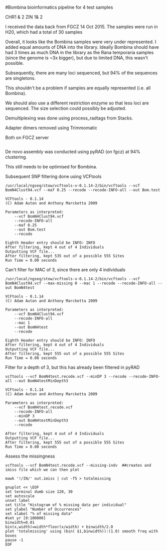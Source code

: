 #Bombina bioinformatics pipeline for 4 test samples

CHR1 & 2
ZIN 1& 2


I received the data back from FGCZ 14 Oct 2015. The samples were run in H20, which had a total of 30 samples

Overall, it looks like the Bombina samples were very under represented. I added equal amounts of DNA into the library. Ideally Bombina should have had 3 times as much DNA in the library as the Rana temporaria samples (since the genome is ~3x bigger), but due to limited DNA, this wasn't possible. 

Subsequently, there are many loci sequenced, but 94% of the sequences are singletons. 

This shouldn't be a problem if samples are equally represented (i.e. all Bombina). 

We should also use a different restriction enzyme so that less loci are sequenced. The size selection could possibly be adjusted. 


Demultiplexing was done using process_radtags from Stacks. 

Adapter dimers removed using Trimmomatic

Both on FGCZ server
```

```

De novo assembly was conducted using pyRAD (on fgcz) at 94% clustering.

This still needs to be optimised for Bombina. 


Subsequent SNP filtering done using VCFtools

```
/usr/local/ngseq/stow/vcftools-v-0.1.14-2/bin/vcftools --vcf BomN4Clust94.vcf --maf 0.25 --recode --recode-INFO-all --out Bom.test

VCFtools - 0.1.14
(C) Adam Auton and Anthony Marcketta 2009

Parameters as interpreted:
	--vcf BomN4Clust94.vcf
	--recode-INFO-all
	--maf 0.25
	--out Bom.test
	--recode

Eighth Header entry should be INFO: INFO    
After filtering, kept 4 out of 4 Individuals
Outputting VCF file...
After filtering, kept 535 out of a possible 555 Sites
Run Time = 0.00 seconds

```

Can't filter for MAC of 3, since there are only 4 individuals

```
/usr/local/ngseq/stow/vcftools-v-0.1.14-2/bin/vcftools --vcf BomN4Clust94.vcf --max-missing 0 --mac 1 --recode --recode-INFO-all --out BomN4test 

VCFtools - 0.1.14
(C) Adam Auton and Anthony Marcketta 2009

Parameters as interpreted:
	--vcf BomN4Clust94.vcf
	--recode-INFO-all
	--mac 1
	--out BomN4test
	--recode

Eighth Header entry should be INFO: INFO    
After filtering, kept 4 out of 4 Individuals
Outputting VCF file...
After filtering, kept 555 out of a possible 555 Sites
Run Time = 0.00 seconds
```

Filter for a depth of 3, but this has already been filtered in pyRAD

```
vcftools --vcf BomN4test.recode.vcf --minDP 3 --recode --recode-INFO-all --out BomN4testMinDepth3

VCFtools - 0.1.14
(C) Adam Auton and Anthony Marcketta 2009

Parameters as interpreted:
	--vcf BomN4test.recode.vcf
	--recode-INFO-all
	--minDP 3
	--out BomN4testMinDepth3
	--recode

After filtering, kept 4 out of 4 Individuals
Outputting VCF file...
After filtering, kept 555 out of a possible 555 Sites
Run Time = 0.00 seconds
```


Assess the missingness
```
vcftools --vcf BomN4test.recode.vcf --missing-indv  ##creates and imiss file which we can then plot

mawk '!/IN/' out.imiss | cut -f5 > totalmissing

gnuplot << \EOF 
set terminal dumb size 120, 30
set autoscale 
unset label
set title "Histogram of % missing data per individual"
set ylabel "Number of Occurrences"
set xlabel "% of missing data"
#set yr [0:100000]
binwidth=0.01
bin(x,width)=width*floor(x/width) + binwidth/2.0
plot 'totalmissing' using (bin( $1,binwidth)):(1.0) smooth freq with boxes
pause -1
EOF
```



```

```
